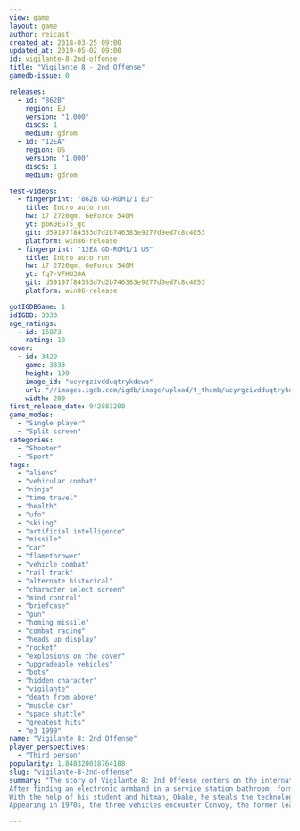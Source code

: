 ```yaml
---
view: game
layout: game
author: reicast
created_at: 2018-03-25 09:00
updated_at: 2019-05-02 09:00
id: vigilante-8-2nd-offense
title: "Vigilante 8 - 2nd Offense"
gamedb-issue: 0

releases:
  - id: "862B"
    region: EU
    version: "1.000"
    discs: 1
    medium: gdrom
  - id: "12EA"
    region: US
    version: "1.000"
    discs: 1
    medium: gdrom

test-videos:
  - fingerprint: "862B GD-ROM1/1 EU"
    title: Intro auto run
    hw: i7 2720qm, GeForce 540M
    yt: pbK0EGT5_gc
    git: d59197f84353d7d2b746383e9277d9ed7c8c4053
    platform: win86-release
  - fingerprint: "12EA GD-ROM1/1 US"
    title: Intro auto run
    hw: i7 2720qm, GeForce 540M
    yt: fq7-VFHU30A
    git: d59197f84353d7d2b746383e9277d9ed7c8c4053
    platform: win86-release

gotIGDBGame: 1
idIGDB: 3333
age_ratings:
  - id: 15873
    rating: 10
cover:
  - id: 3429
    game: 3333
    height: 199
    image_id: "ucyrgzivdduqtrykdewo"
    url: "//images.igdb.com/igdb/image/upload/t_thumb/ucyrgzivdduqtrykdewo.jpg"
    width: 200
first_release_date: 942883200
game_modes:
  - "Single player"
  - "Split screen"
categories:
  - "Shooter"
  - "Sport"
tags:
  - "aliens"
  - "vehicular combat"
  - "ninja"
  - "time travel"
  - "health"
  - "ufo"
  - "skiing"
  - "artificial intelligence"
  - "missile"
  - "car"
  - "flamethrower"
  - "vehicle combat"
  - "rail track"
  - "alternate historical"
  - "character select screen"
  - "mind control"
  - "briefcase"
  - "gun"
  - "homing missile"
  - "combat racing"
  - "heads up display"
  - "rocket"
  - "explosions on the cover"
  - "upgradeable vehicles"
  - "bots"
  - "hidden character"
  - "vigilante"
  - "death from above"
  - "muscle car"
  - "space shuttle"
  - "greatest hits"
  - "e3 1999"
name: "Vigilante 8: 2nd Offense"
player_perspectives:
  - "Third person"
popularity: 1.848320018764188
slug: "vigilante-8-2nd-offense"
summary: "The story of Vigilante 8: 2nd Offense centers on the international meddlings of an oil conglomerate from the future known as OMAR (Oil Monopoly Alliance Regime). 
After finding an electronic armband in a service station bathroom, former Vigilante Slick Clyde rose to be controlled by OMAR. Working up through the ranks of command he soon came to be the CEO of OMAR itself and made a complete monopoly on all oil trades with the sole exception of the United States. 
With the help of his student and hitman, Obake, he steals the technology to allow him to travel through time. Taking with him Obake and his cybernetic assassin, Dallas 13, he makes the jump back to 1970s to cripple the United States and bring OMAR to total domination. 
Appearing in 1970s, the three vehicles encounter Convoy, the former leader of the Vigilantes. Upon seeing him, the three cars open fire."

---
```

